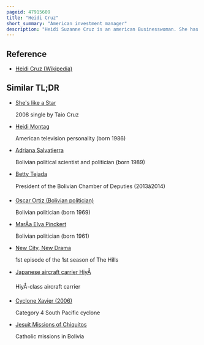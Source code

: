 ```yaml
---
pageid: 47915609
title: "Heidi Cruz"
short_summary: "American investment manager"
description: "Heidi Suzanne Cruz is an american Businesswoman. She has been managing Director at Goldman Sachs since 2012."
---
```


## Reference

- [Heidi Cruz (Wikipedia)](https://en.wikipedia.org/?curid=47915609)

## Similar TL;DR

- [She's like a Star](/tldr/en/shes-like-a-star)

  2008 single by Taio Cruz

- [Heidi Montag](/tldr/en/heidi-montag)

  American television personality (born 1986)

- [Adriana Salvatierra](/tldr/en/adriana-salvatierra)

  Bolivian political scientist and politician (born 1989)

- [Betty Tejada](/tldr/en/betty-tejada)

  President of the Bolivian Chamber of Deputies (2013â2014)

- [Oscar Ortiz (Bolivian politician)](/tldr/en/oscar-ortiz-bolivian-politician)

  Bolivian politician (born 1969)

- [MarÃ­a Elva Pinckert](/tldr/en/maria-elva-pinckert)

  Bolivian politician (born 1961)

- [New City, New Drama](/tldr/en/new-city-new-drama)

  1st episode of the 1st season of The Hills

- [Japanese aircraft carrier HiyÅ](/tldr/en/japanese-aircraft-carrier-hiyo)

  HiyÅ-class aircraft carrier

- [Cyclone Xavier (2006)](/tldr/en/cyclone-xavier-2006)

  Category 4 South Pacific cyclone

- [Jesuit Missions of Chiquitos](/tldr/en/jesuit-missions-of-chiquitos)

  Catholic missions in Bolivia
